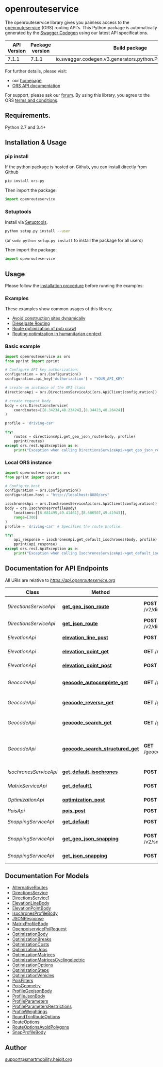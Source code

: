 # openrouteservice
The openrouteservice library gives you painless access to the [openrouteservice](https://openrouteservice.org) (ORS) routing API's. This Python package is automatically generated by the [Swagger Codegen](https://github.com/swagger-api/swagger-codegen) using our latest API specifications.

| API Version    | Package version    | Build package      |
| -------------- | ------------------ | ------------------ |
| 7.1.1 | 7.1.1 | io.swagger.codegen.v3.generators.python.PythonClientCodegen |

For further details, please visit:
- our [homepage](https://openrouteservice.org)
- [ORS API documentation](https://openrouteservice.org/documentation/)

For support, please ask our [forum](https://ask.openrouteservice.org/c/sdks).
By using this library, you agree to the ORS [terms and conditions](https://openrouteservice.org/terms-of-service/).

## Requirements.

Python 2.7 and 3.4+

## Installation & Usage
### pip install

If the python package is hosted on Github, you can install directly from Github

```sh
pip install ors-py
```

Then import the package:
```python
import openrouteservice 
```

### Setuptools

Install via [Setuptools](http://pypi.python.org/pypi/setuptools).

```sh
python setup.py install --user
```
(or `sudo python setup.py install` to install the package for all users)

Then import the package:
```python
import openrouteservice
```

## Usage
Please follow the [installation procedure](#installation--usage) before running the examples:

### Examples
These examples show common usages of this library.
- [Avoid construction sites dynamically](examples/Avoid_ConstructionSites.ipynb)
- [Dieselgate Routing](examples/Dieselgate_Routing.ipynb)
- [Route optimization of pub crawl](examples/ortools_pubcrawl.ipynb)
- [Routing optimization in humanitarian context](examples/Routing_Optimization_Idai.ipynb)

### Basic example
```python
import openrouteservice as ors
from pprint import pprint

# Configure API key authorization:
configuration = ors.Configuration()
configuration.api_key['Authorization'] = "YOUR_API_KEY"

# create an instance of the API class
directionsApi = ors.DirectionsServiceApi(ors.ApiClient(configuration))

# create request body
body = ors.DirectionsService(
    coordinates=[[8.34234,48.23424],[8.34423,48.26424]]
)

profile = 'driving-car'

try:
    routes = directionsApi.get_geo_json_route(body, profile)
    pprint(routes)
except ors.rest.ApiException as e:
    print("Exception when calling DirectionsServiceApi->get_geo_json_route: %s\n" % e)    
```

### Local ORS instance
```python
import openrouteservice as ors
from pprint import pprint

# Configure host
configuration = ors.Configuration()
configuration.host = "http://localhost:8080/ors"

isochronesApi = ors.IsochronesServiceApi(ors.ApiClient(configuration))
body = ors.IsochronesProfileBody(
    locations=[[8.681495,49.41461],[8.686507,49.41943]],
    range=[300]
)
profile = 'driving-car' # Specifies the route profile.

try:
    api_response = isochronesApi.get_default_isochrones(body, profile)
    pprint(api_response)
except ors.rest.ApiException as e:
    print("Exception when calling IsochronesServiceApi->get_default_isochrones: %s\n" % e)
```

## Documentation for API Endpoints

All URIs are relative to *https://api.openrouteservice.org*

Class | Method | HTTP request | Description
------------ | ------------- | ------------- | -------------
*DirectionsServiceApi* | [**get_geo_json_route**](docs/DirectionsServiceApi.md#get_geo_json_route) | **POST** /v2/directions/{profile}/geojson | Directions Service GeoJSON
*DirectionsServiceApi* | [**get_json_route**](docs/DirectionsServiceApi.md#get_json_route) | **POST** /v2/directions/{profile}/json | Directions Service JSON
*ElevationApi* | [**elevation_line_post**](docs/ElevationApi.md#elevation_line_post) | **POST** /elevation/line | Elevation Line Service
*ElevationApi* | [**elevation_point_get**](docs/ElevationApi.md#elevation_point_get) | **GET** /elevation/point | Elevation Point Service
*ElevationApi* | [**elevation_point_post**](docs/ElevationApi.md#elevation_point_post) | **POST** /elevation/point | Elevation Point Service
*GeocodeApi* | [**geocode_autocomplete_get**](docs/GeocodeApi.md#geocode_autocomplete_get) | **GET** /geocode/autocomplete | Geocode Autocomplete Service
*GeocodeApi* | [**geocode_reverse_get**](docs/GeocodeApi.md#geocode_reverse_get) | **GET** /geocode/reverse | Reverse Geocode Service
*GeocodeApi* | [**geocode_search_get**](docs/GeocodeApi.md#geocode_search_get) | **GET** /geocode/search | Forward Geocode Service
*GeocodeApi* | [**geocode_search_structured_get**](docs/GeocodeApi.md#geocode_search_structured_get) | **GET** /geocode/search/structured | Structured Forward Geocode Service (beta)
*IsochronesServiceApi* | [**get_default_isochrones**](docs/IsochronesServiceApi.md#get_default_isochrones) | **POST** /v2/isochrones/{profile} | Isochrones Service
*MatrixServiceApi* | [**get_default1**](docs/MatrixServiceApi.md#get_default1) | **POST** /v2/matrix/{profile} | Matrix Service
*OptimizationApi* | [**optimization_post**](docs/OptimizationApi.md#optimization_post) | **POST** /optimization | Optimization Service
*PoisApi* | [**pois_post**](docs/PoisApi.md#pois_post) | **POST** /pois | Pois Service
*SnappingServiceApi* | [**get_default**](docs/SnappingServiceApi.md#get_default) | **POST** /v2/snap/{profile} | Snapping Service
*SnappingServiceApi* | [**get_geo_json_snapping**](docs/SnappingServiceApi.md#get_geo_json_snapping) | **POST** /v2/snap/{profile}/geojson | Snapping Service GeoJSON
*SnappingServiceApi* | [**get_json_snapping**](docs/SnappingServiceApi.md#get_json_snapping) | **POST** /v2/snap/{profile}/json | Snapping Service JSON

## Documentation For Models

 - [AlternativeRoutes](docs/AlternativeRoutes.md)
 - [DirectionsService](docs/DirectionsService.md)
 - [DirectionsService1](docs/DirectionsService1.md)
 - [ElevationLineBody](docs/ElevationLineBody.md)
 - [ElevationPointBody](docs/ElevationPointBody.md)
 - [IsochronesProfileBody](docs/IsochronesProfileBody.md)
 - [JSONResponse](docs/JSONResponse.md)
 - [MatrixProfileBody](docs/MatrixProfileBody.md)
 - [OpenpoiservicePoiRequest](docs/OpenpoiservicePoiRequest.md)
 - [OptimizationBody](docs/OptimizationBody.md)
 - [OptimizationBreaks](docs/OptimizationBreaks.md)
 - [OptimizationCosts](docs/OptimizationCosts.md)
 - [OptimizationJobs](docs/OptimizationJobs.md)
 - [OptimizationMatrices](docs/OptimizationMatrices.md)
 - [OptimizationMatricesCyclingelectric](docs/OptimizationMatricesCyclingelectric.md)
 - [OptimizationOptions](docs/OptimizationOptions.md)
 - [OptimizationSteps](docs/OptimizationSteps.md)
 - [OptimizationVehicles](docs/OptimizationVehicles.md)
 - [PoisFilters](docs/PoisFilters.md)
 - [PoisGeometry](docs/PoisGeometry.md)
 - [ProfileGeojsonBody](docs/ProfileGeojsonBody.md)
 - [ProfileJsonBody](docs/ProfileJsonBody.md)
 - [ProfileParameters](docs/ProfileParameters.md)
 - [ProfileParametersRestrictions](docs/ProfileParametersRestrictions.md)
 - [ProfileWeightings](docs/ProfileWeightings.md)
 - [RoundTripRouteOptions](docs/RoundTripRouteOptions.md)
 - [RouteOptions](docs/RouteOptions.md)
 - [RouteOptionsAvoidPolygons](docs/RouteOptionsAvoidPolygons.md)
 - [SnapProfileBody](docs/SnapProfileBody.md)

## Author

support@smartmobility.heigit.org
